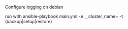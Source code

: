 Configure logging on debian

run with 
ansible-playbook main.yml -e __cluster_name=<cluster name without k8s. prefix> -t (backup|setup|restore)